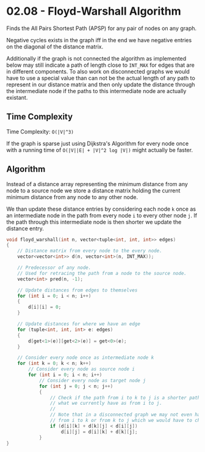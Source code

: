 # 02.08 - Floyd-Warshall Algorithm
Finds the All Pairs Shortest Path (APSP) for any pair of nodes on any graph.

Negative cycles exists in the graph iff in the end we have negative entries on the diagonal of the distance matrix.

Additionally if the graph is not connected the algorithm as implemented below may still indicate a path of length
close to `INT_MAX` for edges that are in different components. To also work on disconnected graphs we would have to
use a special value than can not be the actual length of any path to represent in our distance matrix and then
only update the distance through the intermediate node if the paths to this intermediate node are actually existant.

## Time Complexity
Time Complexity: `O(|V|^3)`

If the graph is sparse just using Dijkstra's Algorithm for every node once with a running time of `O(|V||E| + |V|^2 log |V|)`
might actually be faster.

## Algorithm
Instead of a distance array representing the minimum distance from any node to a source node we store a distance matrix holding
the current minimum distance from any node to any other node.

We than update these distance entries by considering each node `k` once as an intermediate node in the path from every node `i` to
every other node `j`. If the path through this intermediate node is then shorter we update the distance entry.

```c++
void floyd_warshall(int n, vector<tuple<int, int, int>> edges)
{
    // Distance matrix from every node to the every node.
    vector<vector<int>> d(n, vector<int>(n, INT_MAX));

    // Predecessor of any node.
    // Used for retracing the path from a node to the source node.
    vector<int> pred(n, -1);

    // Update distances from edges to themselves
    for (int i = 0; i < n; i++)
    {
        d[i][i] = 0;
    }

    // Update distances for where we have an edge
    for (tuple<int, int, int> e: edges)
    {
        d[get<1>(e)][get<2>(e)] = get<0>(e);
    }

    // Consider every node once as intermediate node k
    for (int k = 0; k < n; k++)
        // Consider every node as source node i
        for (int i = 0; i < n; i++)
            // Consider every node as target node j
            for (int j = 0; j < n; j++)
            {
                // Check if the path from i to k to j is a shorter path than
                // what we currently have as from i to j.
                //
                // Note that in a disconnected graph we may not even have a path
                // from i to k or from k to j which we would have to check beforehand.
                if (d[i][k] + d[k][j] < d[i][j])
                    d[i][j] = d[i][k] + d[k][j];
            }
}
```